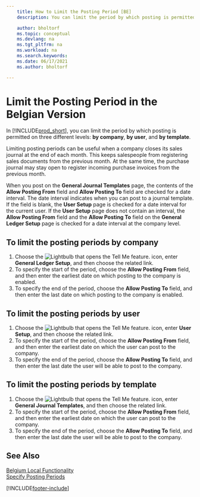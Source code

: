 ```yaml
---
    title: How to Limit the Posting Period [BE]
    description: You can limit the period by which posting is permitted on three different levels, by company, by user, and by template.

    author: bholtorf
    ms.topic: conceptual
    ms.devlang: na
    ms.tgt_pltfrm: na
    ms.workload: na
    ms.search.keywords:
    ms.date: 06/17/2021
    ms.author: bholtorf

---
```

# Limit the Posting Period in the Belgian Version
In [!INCLUDE[prod_short](../../includes/prod_short.md)], you can limit the period by which posting is permitted on three different levels: **by company**, **by user**, and **by template**.  

Limiting posting periods can be useful when a company closes its sales journal at the end of each month. This keeps salespeople from registering sales documents from the previous month. At the same time, the purchase journal may stay open to register incoming purchase invoices from the previous month.  

When you post on the **General Journal Templates** page, the contents of the **Allow Posting From** field and **Allow Posting To** field are checked for a date interval. The date interval indicates when you can post to a journal template. If the field is blank, the **User Setup** page is checked for a date interval for the current user. If the **User Setup** page does not contain an interval, the **Allow Posting From** field and the **Allow Posting To** field on the **General Ledger Setup** page is checked for a date interval at the company level.  

## To limit the posting periods by company  

1.  Choose the ![Lightbulb that opens the Tell Me feature.](../../media/ui-search/search_small.png "Tell me what you want to do") icon, enter **General Ledger Setup**, and then choose the related link.  
2.  To specify the start of the period, choose the **Allow Posting From** field, and then enter the earliest date on which posting to the company is enabled.  
3.  To specify the end of the period, choose the **Allow Posting To** field, and then enter the last date on which posting to the company is enabled.  

## To limit the posting periods by user  

1.  Choose the ![Lightbulb that opens the Tell Me feature.](../../media/ui-search/search_small.png "Tell me what you want to do") icon, enter **User Setup**, and then choose the related link.  
2.  To specify the start of the period, choose the **Allow Posting From** field, and then enter the earliest date on which the user can post to the company.  
3.  To specify the end of the period, choose the **Allow Posting To** field, and then enter the last date the user will be able to post to the company.  

## To limit the posting periods by template  

1.  Choose the ![Lightbulb that opens the Tell Me feature.](../../media/ui-search/search_small.png "Tell me what you want to do") icon, enter **General Journal Templates**, and then choose the related link.  
2.  To specify the start of the period, choose the **Allow Posting From** field, and then enter the earliest date on which the user can post to the company.  
3.  To specify the end of the period, choose the **Allow Posting To** field, and then enter the last date the user will be able to post to the company.  

## See Also  
 [Belgium Local Functionality](belgium-local-functionality.md)   
 [Specify Posting Periods](../../finance-how-specify-posting-periods.md)


[!INCLUDE[footer-include](../../includes/footer-banner.md)]